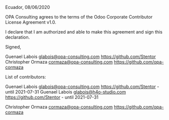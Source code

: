 Ecuador, 08/06/2020

OPA Consulting agrees to the terms of the Odoo Corporate Contributor License
Agreement v1.0.

I declare that I am authorized and able to make this agreement and sign this
declaration.

Signed,

Guenael Labois  glabois@opa-consulting.com https://github.com/Stentor
Christopher Ormaza cormaza@opa-consulting.com https://github.com/opa-cormaza

List of contributors:

Guenael Labois  glabois@opa-consulting.com https://github.com/Stentor - until 2021-07-31
Guenael Labois  glabois@h4o-studio.com https://github.com/Stentor - until 2021-07-31

Christopher Ormaza cormaza@opa-consulting.com https://github.com/opa-cormaza
